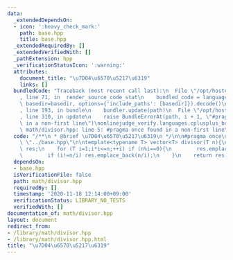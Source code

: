 ```yaml
---
data:
  _extendedDependsOn:
  - icon: ':heavy_check_mark:'
    path: base.hpp
    title: base.hpp
  _extendedRequiredBy: []
  _extendedVerifiedWith: []
  _pathExtension: hpp
  _verificationStatusIcon: ':warning:'
  attributes:
    document_title: "\u7D04\u6570\u5217\u6319"
    links: []
  bundledCode: "Traceback (most recent call last):\n  File \"/opt/hostedtoolcache/Python/3.9.0/x64/lib/python3.9/site-packages/onlinejudge_verify/documentation/build.py\"\
    , line 71, in _render_source_code_stat\n    bundled_code = language.bundle(stat.path,\
    \ basedir=basedir, options={'include_paths': [basedir]}).decode()\n  File \"/opt/hostedtoolcache/Python/3.9.0/x64/lib/python3.9/site-packages/onlinejudge_verify/languages/cplusplus.py\"\
    , line 193, in bundle\n    bundler.update(path)\n  File \"/opt/hostedtoolcache/Python/3.9.0/x64/lib/python3.9/site-packages/onlinejudge_verify/languages/cplusplus_bundle.py\"\
    , line 310, in update\n    raise BundleErrorAt(path, i + 1, \"#pragma once found\
    \ in a non-first line\")\nonlinejudge_verify.languages.cplusplus_bundle.BundleErrorAt:\
    \ math/divisor.hpp: line 5: #pragma once found in a non-first line\n"
  code: "/**\n * @brief \u7D04\u6570\u5217\u6319\n */\n\n#pragma once\n\n#include\
    \ \"../base.hpp\"\n\ntemplate<typename T> vector<T> divisor(T n){\n    vector<T>\
    \ res;\n    for (T i=1;i*i<=n;++i) if (n%i==0){\n        res.emplace_back(i);\n\
    \        if (i!=n/i) res.emplace_back(n/i);\n    }\n    return res;\n}"
  dependsOn:
  - base.hpp
  isVerificationFile: false
  path: math/divisor.hpp
  requiredBy: []
  timestamp: '2020-11-18 12:14:00+09:00'
  verificationStatus: LIBRARY_NO_TESTS
  verifiedWith: []
documentation_of: math/divisor.hpp
layout: document
redirect_from:
- /library/math/divisor.hpp
- /library/math/divisor.hpp.html
title: "\u7D04\u6570\u5217\u6319"
---
```

